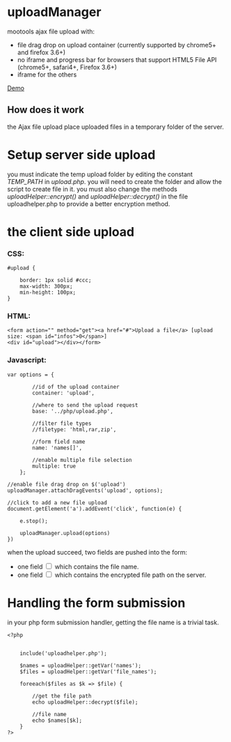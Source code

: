 uploadManager
============

mootools ajax file upload with:

- file drag drop on upload container (currently supported by chrome5+ and firefox 3.6+)
- no iframe and progress bar for browsers that support HTML5 File API (chrome5+, safari4+, Firefox 3.6+)
- iframe for the others

[Demo](http://tbela.fragged.org/demos/upload/Demo/)


How does it work
---------------------

the Ajax file upload place uploaded files in a temporary folder of the server.

# Setup server side upload

you must indicate the temp upload folder by editing the constant *TEMP_PATH* in *upload.php*. you will need to create the folder and allow the script to create file in it.
you must also change the methods *uploadHelper::encrypt()* and *uploadHelper::decrypt()* in the file uploadhelper.php to provide a better encryption method.

# the client side upload

### CSS:

	#upload {

		border: 1px solid #ccc;
		max-width: 300px;
		min-height: 100px;
	}

### HTML:

	<form action="" method="get"><a href="#">Upload a file</a> [upload size: <span id="infos">0</span>]
	<div id="upload"></div></form>
	
### Javascript:

	var options = {
			
			//id of the upload container
			container: 'upload',
			
			//where to send the upload request
			base: '../php/upload.php',
			
			//filter file types
			//filetype: 'html,rar,zip',
			
			//form field name
			name: 'names[]',
			
			//enable multiple file selection
			multiple: true
		};
	
	//enable file drag drop on $('upload')
	uploadManager.attachDragEvents('upload', options);
	
	//click to add a new file upload
	document.getElement('a').addEvent('click', function(e) {
	
		e.stop();
		
		uploadManager.upload(options)
	})
	
when the upload succeed, two fields are pushed into the form:
-  one field <input name="names[]" type="checkbox"> which contains the file name.
-  one field <input name="file_names[]" type="checkbox"> which contains the encrypted file path on the server.

# Handling the form submission

in your php form submission handler, getting the file name is a trivial task.

	<?php
	
	
		include('uploadhelper.php');
		
		$names = uploadHelper::getVar('names');
		$files = uploadHelper::getVar('file_names');
		
		foreeach($files as $k => $file) {
		
			//get the file path
			echo uploadHelper::decrypt($file);
			
			//file name
			echo $names[$k];
		}
	?>


